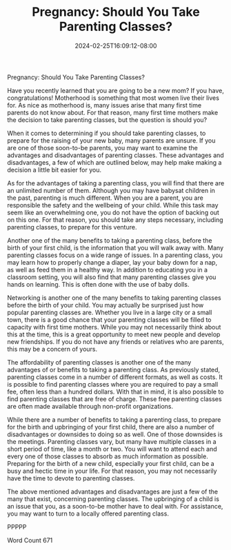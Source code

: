 ﻿---
title: "Pregnancy:  Should You Take Parenting Classes?"
date: 2024-02-25T16:09:12-08:00
description: "TXT Tips for Web Success"
featured_image: "/images/TXT.jpg"
tags: ["TXT"]
---

Pregnancy:  Should You Take Parenting Classes?

Have you recently learned that you are going to be a new mom?  If you have, congratulations!  Motherhood is something that most women live their lives for.  As nice as motherhood is, many issues arise that many first time parents do not know about. For that reason, many first time mothers make the decision to take parenting classes, but the question is should you?

When it comes to determining if you should take parenting classes, to prepare for the raising of your new baby, many parents are unsure.  If you are one of those soon-to-be parents, you may want to examine the advantages and disadvantages of parenting classes. These advantages and disadvantages, a few of which are outlined below, may help make making a decision a little bit easier for you.

As for the advantages of taking a parenting class, you will find that there are an unlimited number of them.  Although you may have babysat children in the past, parenting is much different.  When you are a parent, you are responsible the safety and the wellbeing of your child. While this task may seem like an overwhelming one, you do not have the option of backing out on this one.  For that reason, you should take any steps necessary, including parenting classes, to prepare for this venture.

Another one of the many benefits to taking a parenting class, before the birth of your first child, is the information that you will walk away with. Many parenting classes focus on a wide range of issues.  In a parenting class, you may learn how to properly change a diaper, lay your baby down for a nap, as well as feed them in a healthy way.  In addition to educating you in a classroom setting, you will also find that many parenting classes give you hands on learning. This is often done with the use of baby dolls.

Networking is another one of the many benefits to taking parenting classes before the birth of your child.  You may actually be surprised just how popular parenting classes are.  Whether you live in a large city or a small town, there is a good chance that your parenting classes will be filled to capacity with first time mothers. While you may not necessarily think about this at the time, this is a great opportunity to meet new people and develop new friendships.  If you do not have any friends or relatives who are parents, this may be a concern of yours.  

The affordability of parenting classes is another one of the many advantages of or benefits to taking a parenting class.  As previously stated, parenting classes come in a number of different formats, as well as costs.  It is possible to find parenting classes where you are required to pay a small fee, often less than a hundred dollars.  With that in mind, it is also possible to find parenting classes that are free of charge. These free parenting classes are often made available through non-profit organizations.

While there are a number of benefits to taking a parenting class, to prepare for the birth and upbringing of your first child, there are also a number of disadvantages or downsides to doing so as well. One of those downsides is the meetings.  Parenting classes vary, but many have multiple classes in a short period of time, like a month or two.  You will want to attend each and every one of those classes to absorb as much information as possible.  Preparing for the birth of a new child, especially your first child, can be a busy and hectic time in your life. For that reason, you may not necessarily have the time to devote to parenting classes.

The above mentioned advantages and disadvantages are just a few of the many that exist, concerning parenting classes.  The upbringing of a child is an issue that you, as a soon-to-be mother have to deal with.  For assistance, you may want to turn to a locally offered parenting class.

PPPPP

Word Count 671


